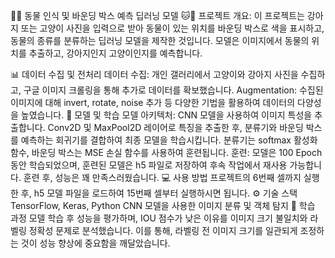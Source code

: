 🐶🐱 동물 인식 및 바운딩 박스 예측 딥러닝 모델 🐱🐶
프로젝트 개요:
이 프로젝트는 강아지 또는 고양이 사진을 입력으로 받아 동물이 있는 위치를 바운딩 박스로 색을 표시하고, 동물의 종류를 분류하는 딥러닝 모델을 제작한 것입니다. 모델은 이미지에서 동물의 위치를 추출하고, 강아지인지 고양이인지를 예측합니다.

📊 데이터 수집 및 전처리
데이터 수집: 개인 갤러리에서 고양이와 강아지 사진을 수집하고, 구글 이미지 크롤링을 통해 추가로 데이터를 확보했습니다.
Augmentation: 수집된 이미지에 대해 invert, rotate, noise 추가 등 다양한 기법을 활용하여 데이터의 다양성을 높였습니다.
🧠 모델 및 학습
모델 아키텍처:
CNN 모델을 사용하여 이미지 특성을 추출합니다.
Conv2D 및 MaxPool2D 레이어로 특징을 추출한 후, 분류기와 바운딩 박스를 예측하는 회귀기를 결합하여 최종 모델을 학습시킵니다.
분류기는 softmax 활성화 함수, 바운딩 박스는 MSE 손실 함수를 사용하여 훈련됩니다.
훈련:
모델은 100 Epoch 동안 학습되었으며, 훈련된 모델은 h5 파일로 저장하여 후속 작업에서 재사용 가능합니다.
훈련 후, 성능은 꽤 만족스러웠습니다.
💻 사용 방법
프로젝트의 6번째 셀까지 실행한 후, h5 모델 파일을 로드하여 15번째 셀부터 실행하시면 됩니다.
⚙️ 기술 스택
TensorFlow, Keras, Python
CNN 모델을 사용한 이미지 분류 및 객체 탐지
📅 학습 과정
모델 학습 후 성능을 평가하며, IOU 점수가 낮은 이유를 이미지 크기 불일치와 라벨링 정확성 문제로 분석했습니다.
이를 통해, 라벨링 전 이미지 크기를 일관되게 조정하는 것이 성능 향상에 중요함을 깨달았습니다.
